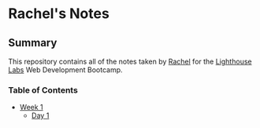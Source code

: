 # Rachel's Notes
## Summary
This repository contains all of the notes taken by [Rachel](https://github.com/rachwongrw) for the [Lighthouse Labs](https://lighthouselabs.ca) Web Development Bootcamp.
### Table of Contents
  * [Week 1](/Week_1)
    * [Day 1](/Week_1/Day_1)